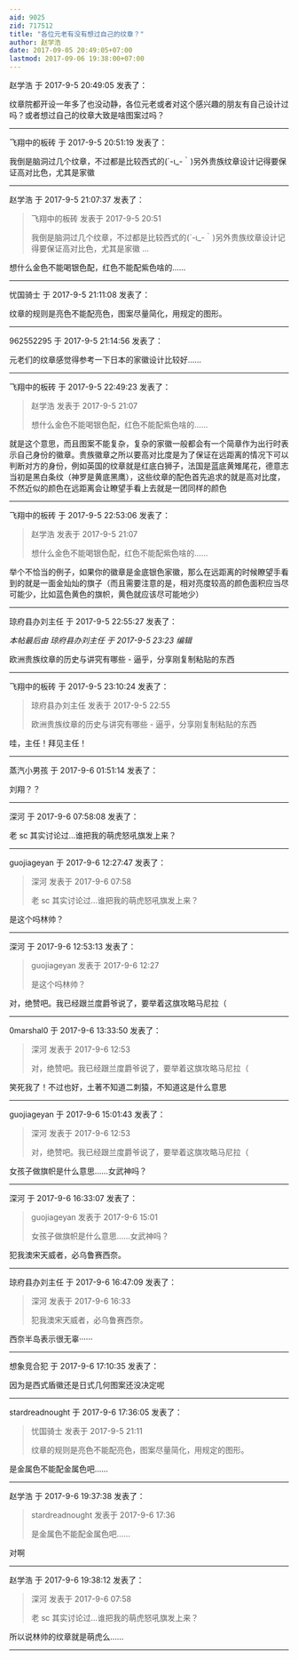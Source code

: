 ```yaml
---
aid: 9025
zid: 717512
title: "各位元老有没有想过自己的纹章？"
author: 赵学浩
date: 2017-09-05 20:49:05+07:00
lastmod: 2017-09-06 19:38:00+07:00
---
```


赵学浩 于 2017-9-5 20:49:05 发表了：

纹章院都开设一年多了也没动静，各位元老或者对这个感兴趣的朋友有自己设计过吗？或者想过自己的纹章大致是啥图案过吗？

---

飞翔中的板砖 于 2017-9-5 20:51:19 发表了：

我倒是脑洞过几个纹章，不过都是比较西式的(´-ι\_-｀)另外贵族纹章设计记得要保证高对比色，尤其是家徽

---

赵学浩 于 2017-9-5 21:07:37 发表了：

> 飞翔中的板砖 发表于 2017-9-5 20:51
>
> 我倒是脑洞过几个纹章，不过都是比较西式的(´-ι\_-｀)另外贵族纹章设计记得要保证高对比色，尤其是家徽 ...

想什么金色不能喝银色配，红色不能配紫色啥的……

---

忧国骑士 于 2017-9-5 21:11:08 发表了：

纹章的规则是亮色不能配亮色，图案尽量简化，用规定的图形。

---

962552295 于 2017-9-5 21:14:56 发表了：

元老们的纹章感觉得参考一下日本的家徽设计比较好......

---

飞翔中的板砖 于 2017-9-5 22:49:23 发表了：

> 赵学浩 发表于 2017-9-5 21:07
>
> 想什么金色不能喝银色配，红色不能配紫色啥的……

就是这个意思，而且图案不能复杂，复杂的家徽一般都会有一个简章作为出行时表示自己身份的徽章。贵族徽章之所以要高对比度是为了保证在远距离的情况下可以判断对方的身份，例如英国的纹章就是红底白狮子，法国是蓝底黄雉尾花，德意志当初是黑白条纹（神罗是黄底黑鹰），这些纹章的配色首先追求的就是高对比度，不然近似的颜色在远距离会让瞭望手看上去就是一团同样的颜色

---

飞翔中的板砖 于 2017-9-5 22:53:06 发表了：

> 赵学浩 发表于 2017-9-5 21:07
>
> 想什么金色不能喝银色配，红色不能配紫色啥的……

举个不恰当的例子，如果你的徽章是金底银色家徽，那么在远距离的时候瞭望手看到的就是一面金灿灿的旗子（而且需要注意的是，相对亮度较高的颜色面积应当尽可能少，比如蓝色黄色的旗帜，黄色就应该尽可能地少）

---

琼府县办刘主任 于 2017-9-5 22:55:27 发表了：

_本帖最后由 琼府县办刘主任 于 2017-9-5 23:23 编辑_

欧洲贵族纹章的历史与讲究有哪些 - 逼乎，分享刚复制粘贴的东西

---

飞翔中的板砖 于 2017-9-5 23:10:24 发表了：

> 琼府县办刘主任 发表于 2017-9-5 22:55
>
> 欧洲贵族纹章的历史与讲究有哪些 - 逼乎，分享刚复制粘贴的东西

哇，主任！拜见主任！

---

蒸汽小男孩 于 2017-9-6 01:51:14 发表了：

刘翔？？

---

深河 于 2017-9-6 07:58:08 发表了：

老 sc 其实讨论过…谁把我的萌虎怒吼旗发上来？

---

guojiageyan 于 2017-9-6 12:27:47 发表了：

> 深河 发表于 2017-9-6 07:58
>
> 老 sc 其实讨论过…谁把我的萌虎怒吼旗发上来？

是这个吗林帅？

---

深河 于 2017-9-6 12:53:13 发表了：

> guojiageyan 发表于 2017-9-6 12:27
>
> 是这个吗林帅？

对，绝赞吧。我已经跟兰度爵爷说了，要举着这旗攻略马尼拉（

---

0marshal0 于 2017-9-6 13:33:50 发表了：

> 深河 发表于 2017-9-6 12:53
>
> 对，绝赞吧。我已经跟兰度爵爷说了，要举着这旗攻略马尼拉（

笑死我了！不过也好，土著不知道二刺猿，不知道这是什么意思

---

guojiageyan 于 2017-9-6 15:01:43 发表了：

> 深河 发表于 2017-9-6 12:53
>
> 对，绝赞吧。我已经跟兰度爵爷说了，要举着这旗攻略马尼拉（

女孩子做旗帜是什么意思……女武神吗？

---

深河 于 2017-9-6 16:33:07 发表了：

> guojiageyan 发表于 2017-9-6 15:01
>
> 女孩子做旗帜是什么意思……女武神吗？

犯我澳宋天威者，必乌鲁赛西奈。

---

琼府县办刘主任 于 2017-9-6 16:47:09 发表了：

> 深河 发表于 2017-9-6 16:33
>
> 犯我澳宋天威者，必乌鲁赛西奈。

西奈半岛表示很无辜······

---

想象竞合犯 于 2017-9-6 17:10:35 发表了：

因为是西式盾徽还是日式几何图案还没决定呢

---

stardreadnought 于 2017-9-6 17:36:05 发表了：

> 忧国骑士 发表于 2017-9-5 21:11
>
> 纹章的规则是亮色不能配亮色，图案尽量简化，用规定的图形。

是金属色不能配金属色吧……

---

赵学浩 于 2017-9-6 19:37:38 发表了：

> stardreadnought 发表于 2017-9-6 17:36
>
> 是金属色不能配金属色吧……

对啊

---

赵学浩 于 2017-9-6 19:38:12 发表了：

> 深河 发表于 2017-9-6 07:58
>
> 老 sc 其实讨论过…谁把我的萌虎怒吼旗发上来？

所以说林帅的纹章就是萌虎么……

---
